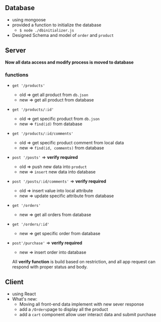 
  

  
## Database

 - using mongoose
 - provided a function to initialize the database
	 - `$ node ./dbinitializer.js`
 - Designed Schema and model of `order` and `product`

## Server
**Now all data access and modify process is moved to database**

### functions
 - `get '/products'`
	 - old => get all product from `db.json`
	 - new => get all product from database
 - `get '/products/:id'`
	 - old => get specific product from `db.json`
	 - new => `find(id)` from database
 - `get '/products/:id/comments'`
	 - old => get specific product comment from local data
	 - new => `find(id, comments)` from database
 - `post '/posts'` => **verify required**
	 - old => push new data into `product`
	 - new => `insert` new data into database
 - `post '/posts/:id/comments'` => **verify required**
	 - old => insert value into local attribute
	 - new => update specific attribute from database
- `get '/orders'`
	 - new => get all orders from database
 - `get '/orders/:id'`
	 - new => get specific order from database
 - `post'/purchase'` => **verify required**
	 - new => insert order into database

	All **verify function** is build based on restriction, and all app request can respond with proper status and body.

## Client

 - using React
 - What's new:
	 - Moving all front-end data implement with new sever response
	 - add a `/Orders`page to display all the product
	 - add a `cart` component allow user interact data and submit purchase
